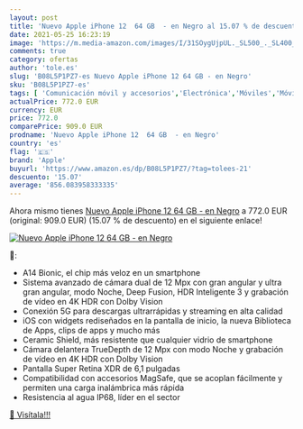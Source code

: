```yaml
---
layout: post
title: 'Nuevo Apple iPhone 12  64 GB  - en Negro al 15.07 % de descuento'
date: 2021-05-25 16:23:19
image: 'https://m.media-amazon.com/images/I/31SOygUjpUL._SL500_._SL400_.jpg'
comments: true
category: ofertas
author: 'tole.es'
slug: 'B08L5P1PZ7-es Nuevo Apple iPhone 12 64 GB - en Negro'
sku: 'B08L5P1PZ7-es'
tags: [ 'Comunicación móvil y accesorios','Electrónica','Móviles','Móviles y smartphones libres','apple','iphone', ]
actualPrice: 772.0 EUR
currency: EUR
price: 772.0
comparePrice: 909.0 EUR
prodname: 'Nuevo Apple iPhone 12  64 GB  - en Negro'
country: 'es'
flag: '🇪🇸'
brand: 'Apple'
buyurl: 'https://www.amazon.es/dp/B08L5P1PZ7/?tag=tolees-21'
descuento: '15.07'
average: '856.083958333335'
---
```


Ahora mismo tienes [Nuevo Apple iPhone 12  64 GB  - en Negro](https://www.amazon.es/dp/B08L5P1PZ7/?tag=tolees-21) a 772.0 EUR (original: 909.0 EUR) (15.07 %  de descuento) en el siguiente enlace!

[![Nuevo Apple iPhone 12  64 GB  - en Negro](https://m.media-amazon.com/images/I/31SOygUjpUL._SL500_._SL400_.jpg)](https://www.amazon.es/dp/B08L5P1PZ7/?tag=tolees-21)

🔎:

- A14 Bionic, el chip más veloz en un smartphone
- Sistema avanzado de cámara dual de 12 Mpx con gran angular y ultra gran angular, modo Noche, Deep Fusion, HDR Inteligente 3 y grabación de vídeo en 4K HDR con Dolby Vision
- Conexión 5G para descargas ultrarrápidas y streaming en alta calidad
- iOS con widgets rediseñados en la pantalla de inicio, la nueva Biblioteca de Apps, clips de apps y mucho más
- Ceramic Shield, más resistente que cualquier vidrio de smartphone
- Cámara delantera TrueDepth de 12 Mpx con modo Noche y grabación de vídeo en 4K HDR con Dolby Vision
- Pantalla Super Retina XDR de 6,1 pulgadas
- Compatibilidad con accesorios MagSafe, que se acoplan fácilmente y permiten una carga inalámbrica más rápida
- Resistencia al agua IP68, líder en el sector

[🛒 Visítala!!!](https://www.amazon.es/dp/B08L5P1PZ7/?tag=tolees-21)
